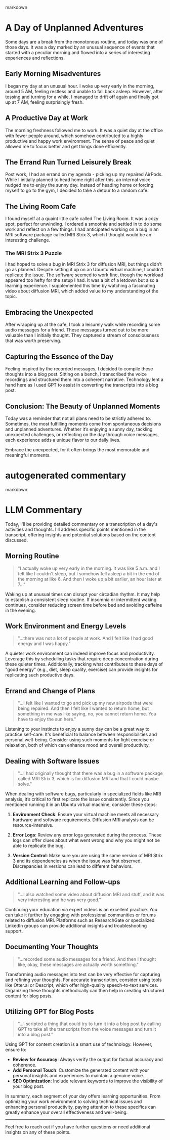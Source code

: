 markdown
# A Day of Unplanned Adventures

Some days are a break from the monotonous routine, and today was one of those days. It was a day marked by an unusual sequence of events that started with a peculiar morning and flowed into a series of interesting experiences and reflections.

## Early Morning Misadventures

I began my day at an unusual hour. I woke up very early in the morning, around 5 AM, feeling restless and unable to fall back asleep. However, after tossing and turning for a while, I managed to drift off again and finally got up at 7 AM, feeling surprisingly fresh.

## A Productive Day at Work

The morning freshness followed me to work. It was a quiet day at the office with fewer people around, which somehow contributed to a highly productive and happy work environment. The sense of peace and quiet allowed me to focus better and get things done efficiently.

## The Errand Run Turned Leisurely Break

Post work, I had an errand on my agenda - picking up my repaired AirPods. While I initially planned to head home right after this, an internal voice nudged me to enjoy the sunny day. Instead of heading home or forcing myself to go to the gym, I decided to take a detour to a random cafe.

## The Living Room Cafe

I found myself at a quaint little cafe called The Living Room. It was a cozy spot, perfect for unwinding. I ordered a smoothie and settled in to do some work and reflect on a few things. I had anticipated working on a bug in an MRI software package called MRI Strix 3, which I thought would be an interesting challenge.

### The MRI Strix 3 Puzzle

I had hoped to solve a bug in MRI Strix 3 for diffusion MRI, but things didn’t go as planned. Despite setting it up on an Ubuntu virtual machine, I couldn't replicate the issue. The software seemed to work fine, though the workload appeared too hefty for the setup I had. It was a bit of a letdown but also a learning experience. I supplemented this time by watching a fascinating video about diffusion MRI, which added value to my understanding of the topic.

## Embracing the Unexpected

After wrapping up at the cafe, I took a leisurely walk while recording some audio messages for a friend. These messages turned out to be more valuable than I initially thought. They captured a stream of consciousness that was worth preserving.

## Capturing the Essence of the Day

Feeling inspired by the recorded messages, I decided to compile these thoughts into a blog post. Sitting on a bench, I transcribed the voice recordings and structured them into a coherent narrative. Technology lent a hand here as I used GPT to assist in converting the transcripts into a blog post.

## Conclusion: The Beauty of Unplanned Moments

Today was a reminder that not all plans need to be strictly adhered to. Sometimes, the most fulfilling moments come from spontaneous decisions and unplanned adventures. Whether it’s enjoying a sunny day, tackling unexpected challenges, or reflecting on the day through voice messages, each experience adds a unique flavor to our daily lives.

Embrace the unexpected, for it often brings the most memorable and meaningful moments.

 # autogenerated commentary 
markdown
# LLM Commentary

Today, I'll be providing detailed commentary on a transcription of a day's activities and thoughts. I'll address specific points mentioned in the transcript, offering insights and potential solutions based on the content discussed.

## Morning Routine

> "I actually woke up very early in the morning. It was like 5 a.m. and I felt like I couldn't sleep, but I somehow fell asleep a bit in the end of the morning at like 6. And then I woke up a bit earlier, an hour later at 7..."

Waking up at unusual times can disrupt your circadian rhythm. It may help to establish a consistent sleep routine. If insomnia or intermittent waking continues, consider reducing screen time before bed and avoiding caffeine in the evening.

## Work Environment and Energy Levels

> "...there was not a lot of people at work. And I felt like I had good energy and I was happy."

A quieter work environment can indeed improve focus and productivity. Leverage this by scheduling tasks that require deep concentration during these quieter times. Additionally, tracking what contributes to these days of "good energy" (e.g., diet, sleep quality, exercise) can provide insights for replicating such productive days.

## Errand and Change of Plans

> "...I felt like I wanted to go and pick up my new airpods that were being repaired. And then I felt like I wanted to return home, but something in me was like saying, no, you cannot return home. You have to enjoy the sun here."

Listening to your instincts to enjoy a sunny day can be a great way to practice self-care. It's beneficial to balance between responsibilities and personal well-being. Consider using such moments for light exercise or relaxation, both of which can enhance mood and overall productivity.

## Dealing with Software Issues

> "...I had originally thought that there was a bug in a software package called MRI Strix 3, which is for diffusion MRI and that I could maybe solve."

When dealing with software bugs, particularly in specialized fields like MRI analysis, it’s critical to first replicate the issue consistently. Since you mentioned running it in an Ubuntu virtual machine, consider these steps:

1. **Environment Check**: Ensure your virtual machine meets all necessary hardware and software requirements. Diffusion MRI analysis can be resource-intensive.
  
2. **Error Logs**: Review any error logs generated during the process. These logs can offer clues about what went wrong and why you might not be able to replicate the bug.

3. **Version Control**: Make sure you are using the same version of MRI Strix 3 and its dependencies as when the issue was first observed. Discrepancies in versions can lead to different behaviors.

## Additional Learning and Follow-ups

> "...I also watched some video about diffusion MRI and stuff, and it was very interesting and he was very good."

Continuing your education via expert videos is an excellent practice. You can take it further by engaging with professional communities or forums related to diffusion MRI. Platforms such as ResearchGate or specialized LinkedIn groups can provide additional insights and troubleshooting support.

## Documenting Your Thoughts

> "...recorded some audio messages for a friend. And then I thought like, okay, these messages are actually worth something."

Transforming audio messages into text can be very effective for capturing and refining your thoughts. For accurate transcription, consider using tools like Otter.ai or Descript, which offer high-quality speech-to-text services. Organizing these thoughts methodically can then help in creating structured content for blog posts.

## Utilizing GPT for Blog Posts

> "...I scripted a thing that could try to turn it into a blog post by calling GPT to take all the transcripts from the voice messages and turn it into a blog post."

Using GPT for content creation is a smart use of technology. However, ensure to:
- **Review for Accuracy**: Always verify the output for factual accuracy and coherence.
- **Add Personal Touch**: Customize the generated content with your personal insights and experiences to maintain a genuine voice.
- **SEO Optimization**: Include relevant keywords to improve the visibility of your blog post.

In summary, each segment of your day offers learning opportunities. From optimizing your work environment to solving technical issues and enhancing personal productivity, paying attention to these specifics can greatly enhance your overall effectiveness and well-being.

---

Feel free to reach out if you have further questions or need additional insights on any of these points.
